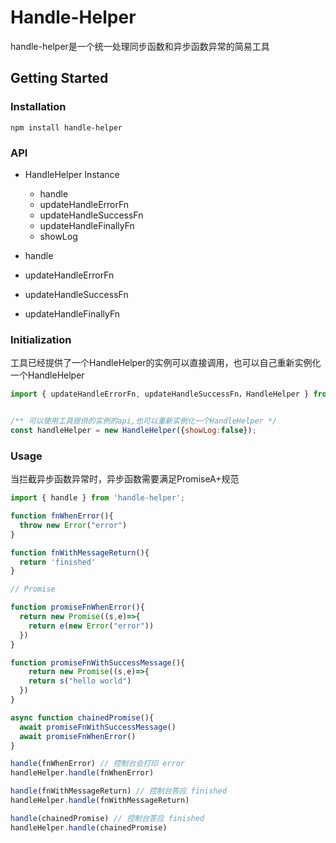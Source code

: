 
# Handle-Helper

handle-helper是一个统一处理同步函数和异步函数异常的简易工具

## Getting Started

### Installation

```console
npm install handle-helper
```

### API

- HandleHelper Instance

  - handle
  - updateHandleErrorFn
  - updateHandleSuccessFn
  - updateHandleFinallyFn
  - showLog
  
- handle
- updateHandleErrorFn
- updateHandleSuccessFn
- updateHandleFinallyFn

### Initialization

  工具已经提供了一个HandleHelper的实例可以直接调用，也可以自己重新实例化一个HandleHelper

```js
import { updateHandleErrorFn, updateHandleSuccessFn，HandleHelper } from 'handle-helper';


/** 可以使用工具提供的实例的api,也可以重新实例化一个HandleHelper */
const handleHelper = new HandleHelper({showLog:false});

```

### Usage

当拦截异步函数异常时，异步函数需要满足PromiseA+规范

```javascript
import { handle } from 'handle-helper';

function fnWhenError(){
  throw new Error("error")
}

function fnWithMessageReturn(){
  return 'finished'
}

// Promise

function promiseFnWhenError(){
  return new Promise((s,e)=>{
    return e(new Error("error"))
  })
}

function promiseFnWithSuccessMessage(){
    return new Promise((s,e)=>{
    return s("hello world")
  })
}

async function chainedPromise(){
  await promiseFnWithSuccessMessage()
  await promiseFnWhenError()
}

handle(fnWhenError) // 控制台会打印 error
handleHelper.handle(fnWhenError)

handle(fnWithMessageReturn) // 控制台答应 finished
handleHelper.handle(fnWithMessageReturn)

handle(chainedPromise) // 控制台答应 finished
handleHelper.handle(chainedPromise)
```
